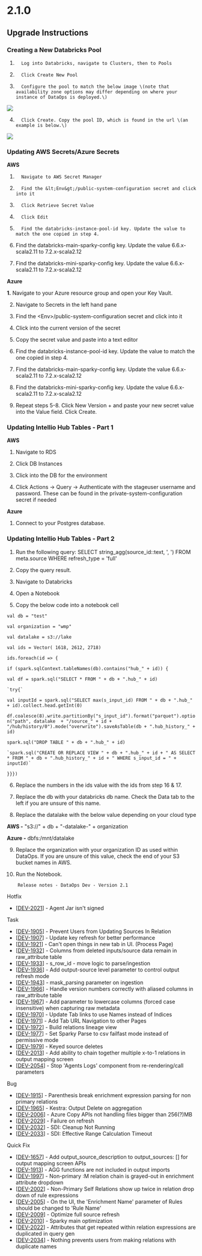 # 2.1.0

## Upgrade Instructions

### **Creating a New Databricks Pool**

1.       Log into Databricks, navigate to Clusters, then to Pools

2.       Click Create New Pool

3.       Configure the pool to match the below image \(note that availability zone options may differ depending on where your instance of DataOps is deployed.\)

![](../../.gitbook/assets/image%20%28306%29.png)

4.       Click Create. Copy the pool ID, which is found in the url \(an example is below.\)

![](../../.gitbook/assets/image%20%28307%29.png)

### **Updating AWS Secrets/Azure Secrets**

**AWS**

1.       Navigate to AWS Secret Manager

2.       Find the &lt;Env&gt;/public-system-configuration secret and click into it

3.       Click Retrieve Secret Value

4.       Click Edit

5.       Find the databricks-instance-pool-id key. Update the value to match the one copied in step 4.

6.   Find the databricks-main-sparky-config key.  Update the value 6.6.x-scala2.11 to 7.2.x-scala2.12

7.   Find the databricks-mini-sparky-config key. Update the value 6.6.x-scala2.11 to 7.2.x-scala2.12

**Azure**

**1.** Navigate to your Azure resource group and open your Key Vault.  

2. Navigate to Secrets in the left hand pane

3.  Find the &lt;Env&gt;/public-system-configuration secret and click into it

4. Click into the current version of the secret

5. Copy the secret value and paste into a text editor

6.   Find the databricks-instance-pool-id key. Update the value to match the one copied in step 4.

7.   Find the databricks-main-sparky-config key.  Update the value 6.6.x-scala2.11 to 7.2.x-scala2.12

8.   Find the databricks-mini-sparky-config key. Update the value 6.6.x-scala2.11 to 7.2.x-scala2.12

9. Repeat steps 5-8. Click New Version + and paste your new secret value into the Value field. Click Create.

### **Updating Intellio Hub Tables - Part 1**

**AWS**

1.   Navigate to RDS

2.   Click DB Instances

3.   Click into the DB for the environment

4.   Click Actions -&gt; Query -&gt; Authenticate with the stageuser username and password. These can be found in the private-system-configuration secret if needed

**Azure**

1.   Connect to your Postgres database.

### **Updating Intellio Hub Tables - Part 2**

1.   Run the following query: SELECT string\_agg\(source\_id::text, ', '\) FROM meta.source WHERE refresh\_type = 'full'

2.   Copy the query result.

3.   Navigate to Databricks

4.   Open a Notebook

5.   Copy the below code into a notebook cell

`val db = "test"`

`val organization = "wmp"`

`val datalake = s3://lake`

`val ids = Vector( 1618, 2612, 2718)`

`ids.foreach(id => {`

  `if (spark.sqlContext.tableNames(db).contains("hub_" + id)) {`

  `val df = spark.sql("SELECT * FROM " + db + ".hub_" + id)`

    `try{`

  `val inputId = spark.sql("SELECT max(s_input_id) FROM " + db + ".hub_" + id).collect.head.getInt(0)`

  `df.coalesce(8).write.partitionBy("s_input_id").format("parquet").option("path", datalake  + "/source_" + id + "/hub/history/0").mode("overwrite").saveAsTable(db + ".hub_history_" + id)`

  `spark.sql("DROP TABLE " + db + ".hub_" + id)`

    `spark.sql("CREATE OR REPLACE VIEW " + db + ".hub_" + id + " AS SELECT * FROM " + db + ".hub_history_" + id + " WHERE s_input_id = " + inputId)`

  `}}})`

6.   Replace the numbers in the ids value with the ids from step 16 & 17.

7.   Replace the db with your databricks db name. Check the Data tab to the left if you are unsure of this name.

8. Replace the datalake with the below value depending on your cloud type

**AWS -** "s3://" + db + "-datalake-" + organization

**Azure -** dbfs:/mnt/datalake

9.   Replace the organization with your organization ID as used within DataOps. If you are unsure of this value, check the end of your S3 bucket names in AWS.

10.   Run the Notebook.



```text
    Release notes - DataOps Dev - Version 2.1
```

 Hotfix

* \[[DEV-2021](https://wmpartners.atlassian.net/browse/DEV-2021)\] - Agent Jar isn't signed

 Task

* \[[DEV-1905](https://wmpartners.atlassian.net/browse/DEV-1905)\] - Prevent Users from Updating Sources In Relation
* \[[DEV-1907](https://wmpartners.atlassian.net/browse/DEV-1907)\] - Update key refresh for better performance
* \[[DEV-1921](https://wmpartners.atlassian.net/browse/DEV-1921)\] - Can't open things in new tab in UI. \(Process Page\)
* \[[DEV-1932](https://wmpartners.atlassian.net/browse/DEV-1932)\] - Columns from deleted inputs/source data remain in raw\_attribute table
* \[[DEV-1933](https://wmpartners.atlassian.net/browse/DEV-1933)\] - s\_row\_id - move logic to parse/ingestion
* \[[DEV-1936](https://wmpartners.atlassian.net/browse/DEV-1936)\] - Add output-source level parameter to control output refresh mode
* \[[DEV-1943](https://wmpartners.atlassian.net/browse/DEV-1943)\] - mask\_parsing parameter on ingestion
* \[[DEV-1966](https://wmpartners.atlassian.net/browse/DEV-1966)\] - Handle version numbers correctly with aliased columns in raw\_attribute table
* \[[DEV-1967](https://wmpartners.atlassian.net/browse/DEV-1967)\] - Add parameter to lowercase columns \(forced case insensitive\) when capturing raw metadata
* \[[DEV-1970](https://wmpartners.atlassian.net/browse/DEV-1970)\] - Update Tab links to use Names instead of Indices
* \[[DEV-1971](https://wmpartners.atlassian.net/browse/DEV-1971)\] - Add Tab URL Navigation to other Pages
* \[[DEV-1972](https://wmpartners.atlassian.net/browse/DEV-1972)\] - Build relations lineage view
* \[[DEV-1977](https://wmpartners.atlassian.net/browse/DEV-1977)\] - Set Sparky Parse to csv failfast mode instead of permissive mode
* \[[DEV-1979](https://wmpartners.atlassian.net/browse/DEV-1979)\] - Keyed source deletes
* \[[DEV-2013](https://wmpartners.atlassian.net/browse/DEV-2013)\] - Add ability to chain together multiple x-to-1 relations in output mapping screen
* \[[DEV-2054](https://wmpartners.atlassian.net/browse/DEV-2054)\] - Stop 'Agents Logs' component from re-rendering/call parameters

 Bug

* \[[DEV-1915](https://wmpartners.atlassian.net/browse/DEV-1915)\] - Parenthesis break enrichment expression parsing for non primary relations
* \[[DEV-1965](https://wmpartners.atlassian.net/browse/DEV-1965)\] - Kestra: Output Delete on aggregation
* \[[DEV-2006](https://wmpartners.atlassian.net/browse/DEV-2006)\] - Azure Copy APIs not handling files bigger than 256\(?\)MB
* \[[DEV-2029](https://wmpartners.atlassian.net/browse/DEV-2029)\] - Failure on refresh
* \[[DEV-2032](https://wmpartners.atlassian.net/browse/DEV-2032)\] - SDI: Cleanup Not Running
* \[[DEV-2033](https://wmpartners.atlassian.net/browse/DEV-2033)\] - SDI: Effective Range Calculation Timeout

 Quick Fix

* \[[DEV-1657](https://wmpartners.atlassian.net/browse/DEV-1657)\] - Add output\_source\_description to output\_sources: \[\] for output mapping screen APIs
* \[[DEV-1913](https://wmpartners.atlassian.net/browse/DEV-1913)\] - AGG functions are not included in output imports
* \[[DEV-1997](https://wmpartners.atlassian.net/browse/DEV-1997)\] - Non-primary :M relation chain is grayed-out in enrichment attribute dropdown
* \[[DEV-2002](https://wmpartners.atlassian.net/browse/DEV-2002)\] - Non-Primary Self Relations show up twice in relation drop down of rule expressions
* \[[DEV-2005](https://wmpartners.atlassian.net/browse/DEV-2005)\] - On the UI, the 'Enrichment Name' parameter of Rules should be changed to 'Rule Name'
* \[[DEV-2009](https://wmpartners.atlassian.net/browse/DEV-2009)\] - Optimize full source refresh
* \[[DEV-2010](https://wmpartners.atlassian.net/browse/DEV-2010)\] - Sparky main optimization
* \[[DEV-2022](https://wmpartners.atlassian.net/browse/DEV-2022)\] - Attributes that get repeated within relation expressions are duplicated in query gen
* \[[DEV-2034](https://wmpartners.atlassian.net/browse/DEV-2034)\] - Nothing prevents users from making relations with duplicate names


